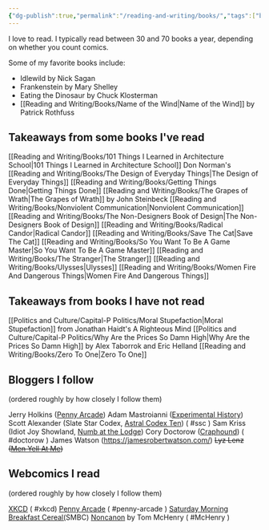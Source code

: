 ```yaml
---
{"dg-publish":true,"permalink":"/reading-and-writing/books/","tags":["books, landing"],"noteIcon":""}
---
```



I love to read. I typically read between 30 and 70 books a year, depending on whether you count comics.

Some of my favorite books include:
* Idlewild by Nick Sagan
* Frankenstein by Mary Shelley
* Eating the Dinosaur by Chuck Klosterman
* [[Reading and Writing/Books/Name of the Wind\|Name of the Wind]] by Patrick Rothfuss


## Takeaways from some books I've read
[[Reading and Writing/Books/101 Things I Learned in Architecture School\|101 Things I Learned in Architecture School]]
Don Norman's [[Reading and Writing/Books/The Design of Everyday Things\|The Design of Everyday Things]]
[[Reading and Writing/Books/Getting Things Done\|Getting Things Done]]
[[Reading and Writing/Books/The Grapes of Wrath\|The Grapes of Wrath]] by John Steinbeck
[[Reading and Writing/Books/Nonviolent Communication\|Nonviolent Communication]]
[[Reading and Writing/Books/The Non-Designers Book of Design\|The Non-Designers Book of Design]]
[[Reading and Writing/Books/Radical Candor\|Radical Candor]]
[[Reading and Writing/Books/Save The Cat\|Save The Cat]]
[[Reading and Writing/Books/So You Want To Be A Game Master\|So You Want To Be A Game Master]]
[[Reading and Writing/Books/The Stranger\|The Stranger]]
[[Reading and Writing/Books/Ulysses\|Ulysses]]
[[Reading and Writing/Books/Women Fire And Dangerous Things\|Women Fire And Dangerous Things]]

## Takeaways from books I have not read
[[Politics and Culture/Capital-P Politics/Moral Stupefaction\|Moral Stupefaction]] from Jonathan Haidt's A Righteous Mind
[[Politics and Culture/Capital-P Politics/Why Are the Prices So Damn High\|Why Are the Prices So Damn High]] by Alex Taborrok and Eric Helland
[[Reading and Writing/Books/Zero To One\|Zero To One]]

## Bloggers I follow
(ordered roughly by how closely I follow them)

Jerry Holkins ([Penny Arcade](https://www.penny-arcade.com/news)) 
Adam Mastroianni ([Experimental History](https://www.experimental-history.com/p/science-is-a-strong-link-problem))
Scott Alexander (Slate Star Codex, [Astral Codex Ten](https://astralcodexten.substack.com/)) ( #ssc )
Sam Kriss (Idiot Joy Showland, [Numb at the Lodge](https://samkriss.substack.com/))
Cory Doctorow ([Craphound](https://craphound.com/)) ( #doctorow )
James Watson (https://jamesrobertwatson.com/)
~~Lyz Lenz ([Men Yell At Me](https://lyz.substack.com/))~~

## Webcomics I read
(ordered roughly by how closely I follow them)

[XKCD](https://xkcd.com/) ( #xkcd)
[Penny Arcade](https://www.penny-arcade.com/comic/) ( #penny-arcade )
[Saturday Morning Breakfast Cereal(](https://www.smbc-comics.com/index.php)SMBC)
[Noncanon](https://www.noncanon.com/) by Tom McHenry ( #McHenry  )

